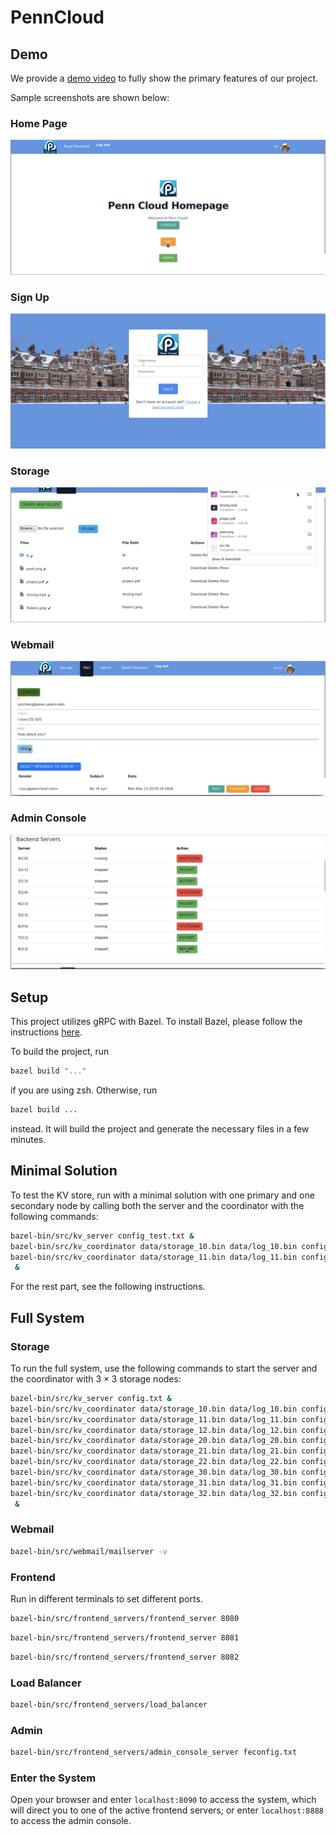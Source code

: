 # PennCloud

## Demo

We provide a [demo video](https://www.youtube.com/watch?v=4uSrdlRKoJA) to fully show the primary features of our project.

Sample screenshots are shown below:

### Home Page
![Home Page](data/homepage.png)

### Sign Up
![Sign Up](data/signup.png)

### Storage
![Storage](data/storage.png)

### Webmail
![Webmail](data/webmail.png)

### Admin Console
![Admin Console](data/admin-console.png)

## Setup

This project utilizes gRPC with Bazel. To install Bazel, please follow the instructions [here](https://bazel.build/install).

To build the project, run
```bash
bazel build "..."
```
if you are using zsh. Otherwise, run

```bash
bazel build ...
```
instead. It will build the project and generate the necessary files in a few minutes.

## Minimal Solution

To test the KV store, run with a minimal solution with one primary and one secondary node by calling both the server and the coordinator with the following commands:
```bash
bazel-bin/src/kv_server config_test.txt &
bazel-bin/src/kv_coordinator data/storage_10.bin data/log_10.bin config.txt 1 0 &
bazel-bin/src/kv_coordinator data/storage_11.bin data/log_11.bin config.txt 1 1 &
 &
```

For the rest part, see the following instructions.

## Full System

### Storage

To run the full system, use the following commands to start the server and the coordinator with $3\times 3$ storage nodes:
```bash
bazel-bin/src/kv_server config.txt &
bazel-bin/src/kv_coordinator data/storage_10.bin data/log_10.bin config.txt 1 0 &
bazel-bin/src/kv_coordinator data/storage_11.bin data/log_11.bin config.txt 1 1 &
bazel-bin/src/kv_coordinator data/storage_12.bin data/log_12.bin config.txt 1 2 &
bazel-bin/src/kv_coordinator data/storage_20.bin data/log_20.bin config.txt 2 0 &
bazel-bin/src/kv_coordinator data/storage_21.bin data/log_21.bin config.txt 2 1 &
bazel-bin/src/kv_coordinator data/storage_22.bin data/log_22.bin config.txt 2 2 &
bazel-bin/src/kv_coordinator data/storage_30.bin data/log_30.bin config.txt 3 0 &
bazel-bin/src/kv_coordinator data/storage_31.bin data/log_31.bin config.txt 3 1 &
bazel-bin/src/kv_coordinator data/storage_32.bin data/log_32.bin config.txt 3 2 &
 &
```

### Webmail
```bash
bazel-bin/src/webmail/mailserver -v
```

### Frontend

Run in different terminals to set different ports.

```bash
bazel-bin/src/frontend_servers/frontend_server 8080
```
```bash
bazel-bin/src/frontend_servers/frontend_server 8081
```
```bash
bazel-bin/src/frontend_servers/frontend_server 8082
```

### Load Balancer
```bash
bazel-bin/src/frontend_servers/load_balancer
```

### Admin
```bash
bazel-bin/src/frontend_servers/admin_console_server feconfig.txt
```

### Enter the System

Open your browser and enter `localhost:8090` to access the system,
which will direct you to one of the active frontend servers;
or enter `localhost:8888` to access the admin console.
